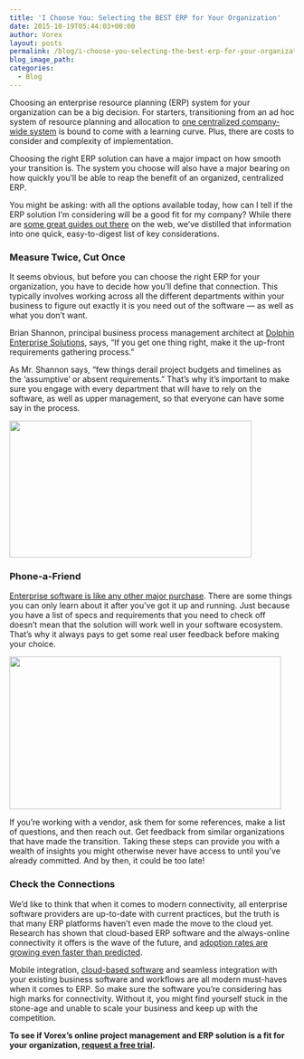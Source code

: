 ```yaml
---
title: 'I Choose You: Selecting the BEST ERP for Your Organization'
date: 2015-10-19T05:44:03+00:00
author: Vorex
layout: posts
permalink: /blog/i-choose-you-selecting-the-best-erp-for-your-organization/
blog_image_path:
categories:
  - Blog
---
```

Choosing an enterprise resource planning (ERP) system for your organization can be a big decision. For starters, transitioning from an ad hoc system of resource planning and allocation to <a href="http://www.vorex.com/supercharging-business-insights-with-online-project-management-erp/" target="_blank">one centralized company-wide system</a> is bound to come with a learning curve. Plus, there are costs to consider and complexity of implementation.

Choosing the right ERP solution can have a major impact on how smooth your transition is. The system you choose will also have a major bearing on how quickly you&#8217;ll be able to reap the benefit of an organized, centralized ERP.<!--more-->

You might be asking: with all the options available today, how can I tell if the ERP solution I&#8217;m considering will be a good fit for my company? While there are <a href="http://www.cio.com/article/2458889/enterprise-resource-planning/9-tips-for-selecting-and-implementing-an-erp-system.html" target="_blank">some great guides out there</a> on the web, we&#8217;ve distilled that information into one quick, easy-to-digest list of key considerations.

### Measure Twice, Cut Once

It seems obvious, but before you can choose the right ERP for your organization, you have to decide how you&#8217;ll define that connection. This typically involves working across all the different departments within your business to figure out exactly it is you need out of the software &#8212; as well as what you don&#8217;t want.

Brian Shannon, principal business process management architect at [Dolphin Enterprise Solutions](http://www.dolphin-corp.com/), says, &#8220;If you get one thing right, make it the up-front requirements gathering process.&#8221;

As Mr. Shannon says, &#8220;few things derail project budgets and timelines as the &#8216;assumptive&#8217; or absent requirements.&#8221; That&#8217;s why it&#8217;s important to make sure you engage with every department that will have to rely on the software, as well as upper management, so that everyone can have some say in the process.

<img class="aligncenter" src="https://media.giphy.com/media/zJETIm3M2FzIQ/giphy.gif" alt="" width="428" height="242" />

### Phone-a-Friend

[Enterprise software is like any other major purchase](http://www.informationweek.com/software/enterprise-applications/6-more-enduring-truths-about-selecting-enterprise-software/d/d-id/1113070?page_number=2). There are some things you can only learn about it after you&#8217;ve got it up and running. Just because you have a list of specs and requirements that you need to check off doesn&#8217;t mean that the solution will work well in your software ecosystem. That&#8217;s why it always pays to get some real user feedback before making your choice.

<img class="aligncenter" src="https://media.giphy.com/media/xTiTneUZ6NoHdYpeE0/giphy.gif" alt="" width="480" height="270" />

If you&#8217;re working with a vendor, ask them for some references, make a list of questions, and then reach out. Get feedback from similar organizations that have made the transition. Taking these steps can provide you with a wealth of insights you might otherwise never have access to until you&#8217;ve already committed. And by then, it could be too late!

### Check the Connections

We&#8217;d like to think that when it comes to modern connectivity, all enterprise software providers are up-to-date with current practices, but the truth is that many ERP platforms haven&#8217;t even made the move to the cloud yet. Research has shown that cloud-based ERP software and the always-online connectivity it offers is the wave of the future, and [adoption rates are growing even faster than predicted](http://www.forbes.com/sites/louiscolumbus/2014/02/07/why-cloud-erp-adoption-is-faster-than-gartner-predicts/).

Mobile integration, <a href="http://www.vorex.com/top-5-ways-cloud-based-project-management-provides-a-competitive-edge/" target="_blank">cloud-based software</a> and seamless integration with your existing business software and workflows are all modern must-haves when it comes to ERP. So make sure the software you&#8217;re considering has high marks for connectivity. Without it, you might find yourself stuck in the stone-age and unable to scale your business and keep up with the competition.

**To see if Vorex&#8217;s online project management and ERP solution is a fit for your organization, <a href="http://www.vorex.com/free-trial/" target="_blank">request a free trial</a>.**
